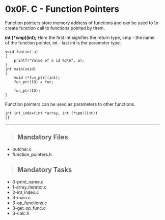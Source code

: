 # 0x0F. C - Function Pointers
Function pointers store memory address of functions and can be used to \n
create function call to functions pointed by them.

**int (_*cmp_)(int);**
Here the first int signifies the return type,
     cmp - the name of the function pointer,
     int - last int is the parameter type.
```
void fun(int a)
{
	printf("Value of a id %d\n", a);
}
int main(void)
{
	void (*fun_ptr)(int);
	fun_ptr(10) = fun;

	fun_ptr(10);
}
```

Function pointers can be used as parameters to other functions.
```
int int_index(int *array, int (*cpm)(int))
{}
```

---

> ## Mandatory Files
+ putchar.c
+ function_pointers.h

> ## Mandatory Tasks
+ 0-print_name.c
+ 1-array_iterator.c
+ 2-int_index.c
+ 3-main.c
+ 3-op_functions.c
+ 3-get_op_func.c
+ 3-calc.h

